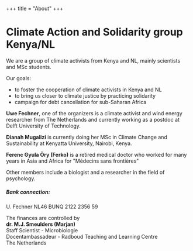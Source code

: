 +++
title = "About"
+++

# Climate Action and Solidarity group Kenya/NL
We are a group of climate activists from Kenya and NL, mainly scientists and MSc students.

Our goals:
-  to foster the cooperation of climate activists in Kenya and NL
-  to bring us closer to climate justice by practicing solidarity
-  campaign for debt cancellation for sub-Saharan Africa

**Uwe Fechner**, one of the organizers is a climate activist and wind energy researcher from The Netherlands and currently working as a postdoc at Delft University of Technology.

**Dianah Mugalizi** is currently doing her MSc in Climate Change and Sustainability at Kenyatta University, Nairobi, Kenya.

**Ferenc Gyula Öry (Ferko)** is a retired medical doctor who worked for many years in Asia and Africa for "Médecins sans frontières"

Other members include a biologist and a researcher in the field of psychology.

##### Bank connection:
U. Fechner
NL46 BUNQ 2122 2356 59

The finances are controlled by\
**dr. M.J. Smeulders (Marjan)**  
Staff Scientist - Microbiologie\
Docentambassadeur - Radboud Teaching and Learning Centre\
The Netherlands